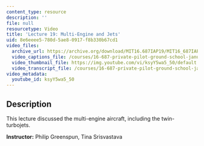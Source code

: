 ```yaml
---
content_type: resource
description: ''
file: null
resourcetype: Video
title: 'Lecture 19: Multi-Engine and Jets'
uid: 8e6eeee5-780d-5ae8-0917-f8b330b67cd1
video_files:
  archive_url: https://archive.org/download/MIT16.687IAP19/MIT16_687IAP19_lec19_300k.mp4
  video_captions_file: /courses/16-687-private-pilot-ground-school-january-iap-2019/ebeb4cff9e905c7d9382d72109b79b0b_ksyY5wa5_50.vtt
  video_thumbnail_file: https://img.youtube.com/vi/ksyY5wa5_50/default.jpg
  video_transcript_file: /courses/16-687-private-pilot-ground-school-january-iap-2019/cf047d8b68dc1c7050afff6f57ac59de_ksyY5wa5_50.pdf
video_metadata:
  youtube_id: ksyY5wa5_50
---
```


Description
-----------

This lecture discussed the multi-engine aircraft, including the twin-turbojets.

**Instructor:** Philip Greenspun, Tina Srisvastava